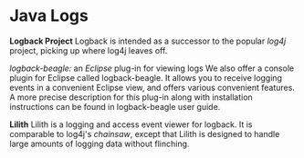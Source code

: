 Java Logs
=========

**Logback Project**
Logback is intended as a successor to the popular *log4j* project, picking up where log4j leaves off.

*logback-beagle:* an *Eclipse* plug-in for viewing logs
We also offer a console plugin for Eclipse called logback-beagle. It allows you to receive logging events in a convenient Eclipse view, and offers various convenient features. A more precise description for this plug-in along with installation instructions can be found in logback-beagle user guide.

**Lilith**
Lilith is a logging and access event viewer for logback. It is comparable to log4j's *chainsaw*, except that Lilith is designed to handle large amounts of logging data without flinching.